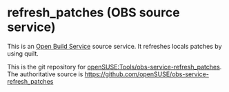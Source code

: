 # refresh_patches (OBS source service) 

This is an [Open Build Service](http://openbuildservice.org/) source service. It refreshes locals patches by using quilt.

This is the git repository for [openSUSE:Tools/obs-service-refresh_patches](https://build.opensuse.org/package/show/openSUSE:Tools/obs-service-refresh_patches). The authoritative source is https://github.com/openSUSE/obs-service-refresh_patches

